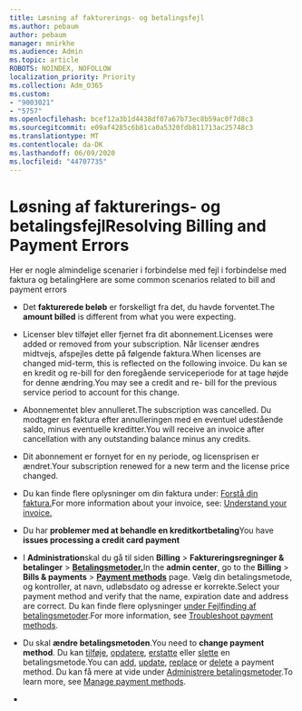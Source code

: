 ```yaml
---
title: Løsning af fakturerings- og betalingsfejl
ms.author: pebaum
author: pebaum
manager: mnirkhe
ms.audience: Admin
ms.topic: article
ROBOTS: NOINDEX, NOFOLLOW
localization_priority: Priority
ms.collection: Adm_O365
ms.custom:
- "9003021"
- "5757"
ms.openlocfilehash: bcef12a3b1d4438df07a67b73ec8b59ac0f7d8c3
ms.sourcegitcommit: e09af4285c6b81ca0a5320fdb811713ac25748c3
ms.translationtype: MT
ms.contentlocale: da-DK
ms.lasthandoff: 06/09/2020
ms.locfileid: "44707735"
---
```

# <a name="resolving-billing-and-payment-errors"></a><span data-ttu-id="9cd4a-102">Løsning af fakturerings- og betalingsfejl</span><span class="sxs-lookup"><span data-stu-id="9cd4a-102">Resolving Billing and Payment Errors</span></span>

<span data-ttu-id="9cd4a-103">Her er nogle almindelige scenarier i forbindelse med fejl i forbindelse med faktura og betaling</span><span class="sxs-lookup"><span data-stu-id="9cd4a-103">Here are some common scenarios related to bill and payment errors</span></span>

- <span data-ttu-id="9cd4a-104">Det **fakturerede beløb** er forskelligt fra det, du havde forventet.</span><span class="sxs-lookup"><span data-stu-id="9cd4a-104">The  **amount billed** is different from what you were expecting.</span></span>
- <span data-ttu-id="9cd4a-105">Licenser blev tilføjet eller fjernet fra dit abonnement.</span><span class="sxs-lookup"><span data-stu-id="9cd4a-105">Licenses were added or removed from your subscription.</span></span> <span data-ttu-id="9cd4a-106">Når licenser ændres midtvejs, afspejles dette på følgende faktura.</span><span class="sxs-lookup"><span data-stu-id="9cd4a-106">When licenses are changed mid-term, this is reflected on the following invoice.</span></span> <span data-ttu-id="9cd4a-107">Du kan se en kredit og re-bill for den foregående serviceperiode for at tage højde for denne ændring.</span><span class="sxs-lookup"><span data-stu-id="9cd4a-107">You may see a credit and re- bill for the previous service period to account for this change.</span></span>
- <span data-ttu-id="9cd4a-108">Abonnementet blev annulleret.</span><span class="sxs-lookup"><span data-stu-id="9cd4a-108">The subscription was cancelled.</span></span> <span data-ttu-id="9cd4a-109">Du modtager en faktura efter annulleringen med en eventuel udestående saldo, minus eventuelle kreditter.</span><span class="sxs-lookup"><span data-stu-id="9cd4a-109">You will receive an invoice after cancellation with any outstanding balance minus any credits.</span></span>
- <span data-ttu-id="9cd4a-110">Dit abonnement er fornyet for en ny periode, og licensprisen er ændret.</span><span class="sxs-lookup"><span data-stu-id="9cd4a-110">Your subscription renewed for a new term and the license price changed.</span></span>
- <span data-ttu-id="9cd4a-111">Du kan finde flere oplysninger om din faktura under: [Forstå din faktura.](https://docs.microsoft.com/microsoft-365/commerce/billing-and-payments/understand-your-invoice2)</span><span class="sxs-lookup"><span data-stu-id="9cd4a-111">For more information about your invoice, see:  [Understand your invoice.](https://docs.microsoft.com/microsoft-365/commerce/billing-and-payments/understand-your-invoice2)</span></span>
- <span data-ttu-id="9cd4a-112">Du har **problemer med at behandle en kreditkortbetaling**</span><span class="sxs-lookup"><span data-stu-id="9cd4a-112">You have  **issues processing a credit card payment**</span></span>
- <span data-ttu-id="9cd4a-113">I **Administration**skal du gå til siden **Billing**   >   **Faktureringsregninger & betalinger**   >   **[Betalingsmetoder.](https://go.microsoft.com/fwlink/p/?linkid=2018806)**</span><span class="sxs-lookup"><span data-stu-id="9cd4a-113">In the  **admin center**, go to the  **Billing**  >  **Bills & payments**  >  **[Payment methods](https://go.microsoft.com/fwlink/p/?linkid=2018806)** page.</span></span> <span data-ttu-id="9cd4a-114">Vælg din betalingsmetode, og kontroller, at navn, udløbsdato og adresse er korrekte.</span><span class="sxs-lookup"><span data-stu-id="9cd4a-114">Select your payment method and verify that the name, expiration date and address are correct.</span></span> <span data-ttu-id="9cd4a-115">Du kan finde flere oplysninger [under Fejlfinding af betalingsmetoder](https://docs.microsoft.com/microsoft-365/commerce/billing-and-payments/manage-payment-methods#troubleshoot-payment-methods).</span><span class="sxs-lookup"><span data-stu-id="9cd4a-115">For more information, see  [Troubleshoot payment methods](https://docs.microsoft.com/microsoft-365/commerce/billing-and-payments/manage-payment-methods#troubleshoot-payment-methods).</span></span>

- <span data-ttu-id="9cd4a-116">Du skal **ændre betalingsmetoden**.</span><span class="sxs-lookup"><span data-stu-id="9cd4a-116">You need to  **change payment method**.</span></span> <span data-ttu-id="9cd4a-117">Du kan [tilføje](https://docs.microsoft.com/microsoft-365/commerce/billing-and-payments/manage-payment-methods?view=o365-worldwide#add-a-payment-method), [opdatere](https://docs.microsoft.com/microsoft-365/commerce/billing-and-payments/manage-payment-methods?view=o365-worldwide#update-payment-method-details), [erstatte](https://docs.microsoft.com/microsoft-365/commerce/billing-and-payments/manage-payment-methods?view=o365-worldwide#replace-a-payment-method) eller [slette](https://docs.microsoft.com/microsoft-365/commerce/billing-and-payments/manage-payment-methods?view=o365-worldwide#delete-a-payment-method) en betalingsmetode.</span><span class="sxs-lookup"><span data-stu-id="9cd4a-117">You can [add](https://docs.microsoft.com/microsoft-365/commerce/billing-and-payments/manage-payment-methods?view=o365-worldwide#add-a-payment-method),  [update](https://docs.microsoft.com/microsoft-365/commerce/billing-and-payments/manage-payment-methods?view=o365-worldwide#update-payment-method-details),  [replace](https://docs.microsoft.com/microsoft-365/commerce/billing-and-payments/manage-payment-methods?view=o365-worldwide#replace-a-payment-method)  or  [delete](https://docs.microsoft.com/microsoft-365/commerce/billing-and-payments/manage-payment-methods?view=o365-worldwide#delete-a-payment-method)  a payment method.</span></span> <span data-ttu-id="9cd4a-118">Du kan få mere at vide under [Administrere betalingsmetoder](https://docs.microsoft.com/microsoft-365/commerce/billing-and-payments/manage-payment-methods?view=o365-worldwide).</span><span class="sxs-lookup"><span data-stu-id="9cd4a-118">To learn more, see  [Manage payment methods](https://docs.microsoft.com/microsoft-365/commerce/billing-and-payments/manage-payment-methods?view=o365-worldwide).</span></span>
- 